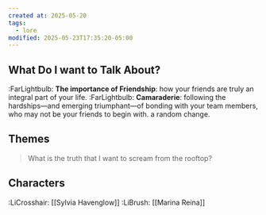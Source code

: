 ```yaml
---
created at: 2025-05-20
tags:
  - lore
modified: 2025-05-23T17:35:20-05:00
---
```

## What Do I want to Talk About?
:FarLightbulb: **The importance of Friendship**: how your friends are truly an integral part of your life.
:FarLightbulb: **Camaraderie**: following the hardships—and emerging triumphant—of bonding with your team members, who may not be your friends to begin with.
a random change.

## Themes
> What is the truth that I want to scream from the rooftop?

## Characters
:LiCrosshair: [[Sylvia Havenglow]]
:LiBrush: [[Marina Reina]]
